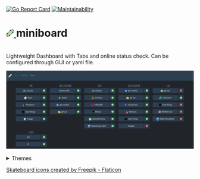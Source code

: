 [![Go Report Card](https://goreportcard.com/badge/github.com/aceberg/miniboard)](https://goreportcard.com/report/github.com/aceberg/miniboard)
[![Maintainability](https://api.codeclimate.com/v1/badges/064657fe6ff0adb0d3ba/maintainability)](https://codeclimate.com/github/aceberg/miniboard/maintainability)

<h1><a href="https://github.com/aceberg/miniboard">
    <img src="https://raw.githubusercontent.com/aceberg/miniboard/main/assets/logo.png" width="20" />
</a>miniboard</h1>
<br/>
Lightweight Dashboard with Tabs and online status check. Can be configured through GUI or yaml file.

![screenshot](https://raw.githubusercontent.com/aceberg/miniboard/main/assets/Screenshot%202023-06-25%20at%2022-55-05%20MiniBoard%20-%20Docker.png)
<details>
  <summary>Themes</summary>
  <img src="https://raw.githubusercontent.com/aceberg/miniboard/main/assets/MiniBoard%20-%20Themes.png">
</details>

<a href="https://www.flaticon.com/free-icons/skateboard" title="skateboard icons">Skateboard icons created by Freepik - Flaticon</a>